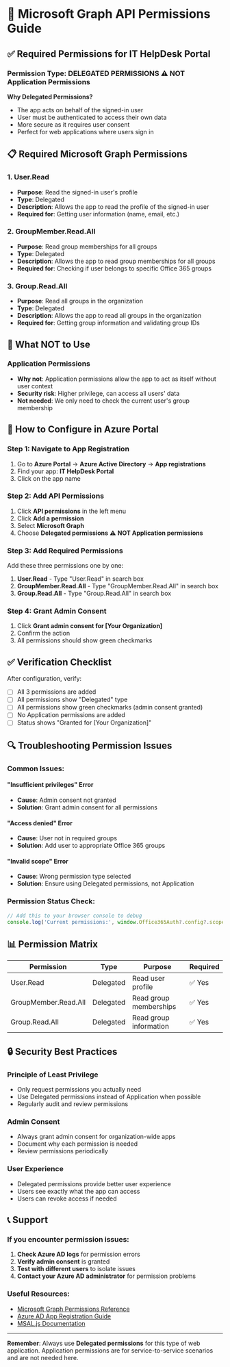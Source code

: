 # 🔐 Microsoft Graph API Permissions Guide

## ✅ **Required Permissions for IT HelpDesk Portal**

### **Permission Type: DELEGATED PERMISSIONS** ⚠️ **NOT Application Permissions**

**Why Delegated Permissions?**
- The app acts on behalf of the signed-in user
- User must be authenticated to access their own data
- More secure as it requires user consent
- Perfect for web applications where users sign in

## 📋 **Required Microsoft Graph Permissions**

### 1. **User.Read**
- **Purpose**: Read the signed-in user's profile
- **Type**: Delegated
- **Description**: Allows the app to read the profile of the signed-in user
- **Required for**: Getting user information (name, email, etc.)

### 2. **GroupMember.Read.All**
- **Purpose**: Read group memberships for all groups
- **Type**: Delegated
- **Description**: Allows the app to read group memberships for all groups
- **Required for**: Checking if user belongs to specific Office 365 groups

### 3. **Group.Read.All**
- **Purpose**: Read all groups in the organization
- **Type**: Delegated
- **Description**: Allows the app to read all groups in the organization
- **Required for**: Getting group information and validating group IDs

## 🚫 **What NOT to Use**

### **Application Permissions**
- **Why not**: Application permissions allow the app to act as itself without user context
- **Security risk**: Higher privilege, can access all users' data
- **Not needed**: We only need to check the current user's group membership

## 🔧 **How to Configure in Azure Portal**

### **Step 1: Navigate to App Registration**
1. Go to **Azure Portal** → **Azure Active Directory** → **App registrations**
2. Find your app: **IT HelpDesk Portal**
3. Click on the app name

### **Step 2: Add API Permissions**
1. Click **API permissions** in the left menu
2. Click **Add a permission**
3. Select **Microsoft Graph**
4. Choose **Delegated permissions** ⚠️ **NOT Application permissions**

### **Step 3: Add Required Permissions**
Add these three permissions one by one:
1. **User.Read** - Type "User.Read" in search box
2. **GroupMember.Read.All** - Type "GroupMember.Read.All" in search box
3. **Group.Read.All** - Type "Group.Read.All" in search box

### **Step 4: Grant Admin Consent**
1. Click **Grant admin consent for [Your Organization]**
2. Confirm the action
3. All permissions should show green checkmarks

## ✅ **Verification Checklist**

After configuration, verify:
- [ ] All 3 permissions are added
- [ ] All permissions show "Delegated" type
- [ ] All permissions show green checkmarks (admin consent granted)
- [ ] No Application permissions are added
- [ ] Status shows "Granted for [Your Organization]"

## 🔍 **Troubleshooting Permission Issues**

### **Common Issues:**

#### **"Insufficient privileges" Error**
- **Cause**: Admin consent not granted
- **Solution**: Grant admin consent for all permissions

#### **"Access denied" Error**
- **Cause**: User not in required groups
- **Solution**: Add user to appropriate Office 365 groups

#### **"Invalid scope" Error**
- **Cause**: Wrong permission type selected
- **Solution**: Ensure using Delegated permissions, not Application

### **Permission Status Check:**
```javascript
// Add this to your browser console to debug
console.log('Current permissions:', window.Office365Auth?.config?.scopes);
```

## 📊 **Permission Matrix**

| Permission | Type | Purpose | Required |
|------------|------|---------|----------|
| User.Read | Delegated | Read user profile | ✅ Yes |
| GroupMember.Read.All | Delegated | Read group memberships | ✅ Yes |
| Group.Read.All | Delegated | Read group information | ✅ Yes |

## 🔒 **Security Best Practices**

### **Principle of Least Privilege**
- Only request permissions you actually need
- Use Delegated permissions instead of Application when possible
- Regularly audit and review permissions

### **Admin Consent**
- Always grant admin consent for organization-wide apps
- Document why each permission is needed
- Review permissions periodically

### **User Experience**
- Delegated permissions provide better user experience
- Users see exactly what the app can access
- Users can revoke access if needed

## 📞 **Support**

### **If you encounter permission issues:**
1. **Check Azure AD logs** for permission errors
2. **Verify admin consent** is granted
3. **Test with different users** to isolate issues
4. **Contact your Azure AD administrator** for permission problems

### **Useful Resources:**
- [Microsoft Graph Permissions Reference](https://docs.microsoft.com/en-us/graph/permissions-reference)
- [Azure AD App Registration Guide](https://docs.microsoft.com/en-us/azure/active-directory/develop/quickstart-register-app)
- [MSAL.js Documentation](https://docs.microsoft.com/en-us/azure/active-directory/develop/msal-js-initializing-client-applications)

---

**Remember**: Always use **Delegated permissions** for this type of web application. Application permissions are for service-to-service scenarios and are not needed here.
